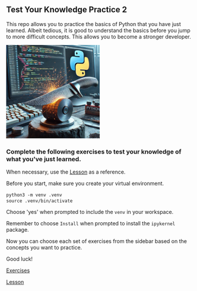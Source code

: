 ## Test Your Knowledge Practice 2


This repo allows you to practice the basics of Python that you have just learned. Albeit tedious, it is good to understand the basics before you jump to more difficult concepts. This allows you to become a stronger developer. 

<img src = './assets/sharpening.webp' alt = 'sharpening' width = '50%'/>


### Complete the following exercises to test your knowledge of what you've just learned.
When necessary, use the [Lesson](https://github.com/jdrichards-pursuit/week-3.2-python-theory/blob/main/lesson.ipynb) as a reference.


Before you start, make sure you create your virtual environment.

```
python3 -m venv .venv
source .venv/bin/activate
```
Choose 'yes' when prompted to include the `venv` in your workspace.

Remember to choose `Install` when prompted to install the `ipykernel` package.

Now you can choose each set of exercises from the sidebar based on the concepts you want to practice.

Good luck!

[Exercises](./exercises.ipynb)

[Lesson](https://github.com/jdrichards-pursuit/week-3.2-python-theory/blob/main/lesson.ipynb)